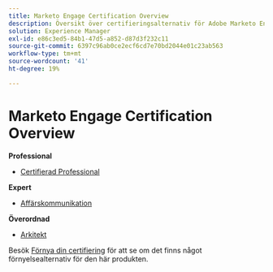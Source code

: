 ```yaml
---
title: Marketo Engage Certification Overview
description: Översikt över certifieringsalternativ för Adobe Marketo Engage
solution: Experience Manager
exl-id: e86c3ed5-84b1-47d5-a852-d87d3f232c11
source-git-commit: 6397c96ab0ce2ecf6cd7e70bd2044e01c23ab563
workflow-type: tm+mt
source-wordcount: '41'
ht-degree: 19%

---
```


# Marketo Engage Certification Overview

**Professional**

* [Certifierad Professional](/help/certifications/ame/ame-p.md) <!--AD0-E555-->

**Expert**

* [Affärskommunikation](/help/certifications/ame/ame-e-business.md) <!--AD0-E559-->

**Överordnad**

* [Arkitekt](/help/certifications/ame/ame-m-architect.md) <!--AD0-E556-->

Besök [Förnya din certifiering](/help/certifications/renew.md) för att se om det finns något förnyelsealternativ för den här produkten.
